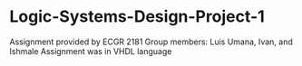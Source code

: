 # Logic-Systems-Design-Project-1
Assignment provided by ECGR 2181
Group members: Luis Umana, Ivan, and Ishmale
Assignment was in VHDL language 
